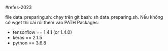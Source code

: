 #refes-2023

file data_preparing.sh: chạy trên git bash: sh data_preparing.sh. Nếu không có wget thì cài rồi thêm vào PATH
Packages:
- tensorflow == 1.4.1 (or 1.4.0)
- keras == 2.1.5
- python == 3.6.8
